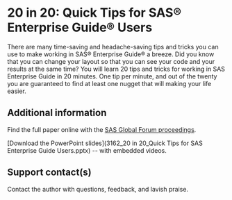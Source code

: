 # 20 in 20: Quick Tips for SAS® Enterprise Guide® Users
There are many time-saving and headache-saving tips and tricks you can use to make working in SAS® Enterprise Guide® a breeze. 
Did you know that you can change your layout so that you can see your code and your results at the same time? 
You will learn 20 tips and tricks for working in SAS Enterprise Guide in 20 minutes. 
One tip per minute, and out of the twenty you are guaranteed to find at least one nugget that will making your life easier. 

## Additional information

Find the full paper online with the [SAS Global Forum proceedings](https://www.sas.com/content/dam/SAS/support/en/sas-global-forum-proceedings/2019/3162-2019.pdf).

[Download the PowerPoint slides](3162_20 in 20_Quick Tips for SAS Enterprise Guide Users.pptx) -- with embedded videos.

## Support contact(s)

Contact the author with questions, feedback, and lavish praise.        